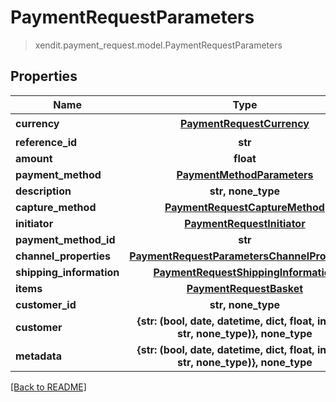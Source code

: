 # PaymentRequestParameters
> xendit.payment_request.model.PaymentRequestParameters


## Properties
| Name | Type | Required | Description | Examples |
|------------|:-------------:|:-------------:|-------------|:-------------:|
| **currency** | [**PaymentRequestCurrency**](PaymentRequestCurrency.md) | ☑️ |  |  | |
| **reference_id** | **str** | |   |  |
| **amount** | **float** | |   |  |
| **payment_method** | [**PaymentMethodParameters**](PaymentMethodParameters.md) | |   |  |
| **description** | **str, none_type** | |   |  |
| **capture_method** | [**PaymentRequestCaptureMethod**](PaymentRequestCaptureMethod.md) | |   |  |
| **initiator** | [**PaymentRequestInitiator**](PaymentRequestInitiator.md) | |   |  |
| **payment_method_id** | **str** | |   |  |
| **channel_properties** | [**PaymentRequestParametersChannelProperties**](PaymentRequestParametersChannelProperties.md) | |   |  |
| **shipping_information** | [**PaymentRequestShippingInformation**](PaymentRequestShippingInformation.md) | |   |  |
| **items** | [**PaymentRequestBasket**](PaymentRequestBasket.md) | |   |  |
| **customer_id** | **str, none_type** | |   |  |
| **customer** | **{str: (bool, date, datetime, dict, float, int, list, str, none_type)}, none_type** | |   |  |
| **metadata** | **{str: (bool, date, datetime, dict, float, int, list, str, none_type)}, none_type** | |   |  |


[[Back to README]](../../README.md)


